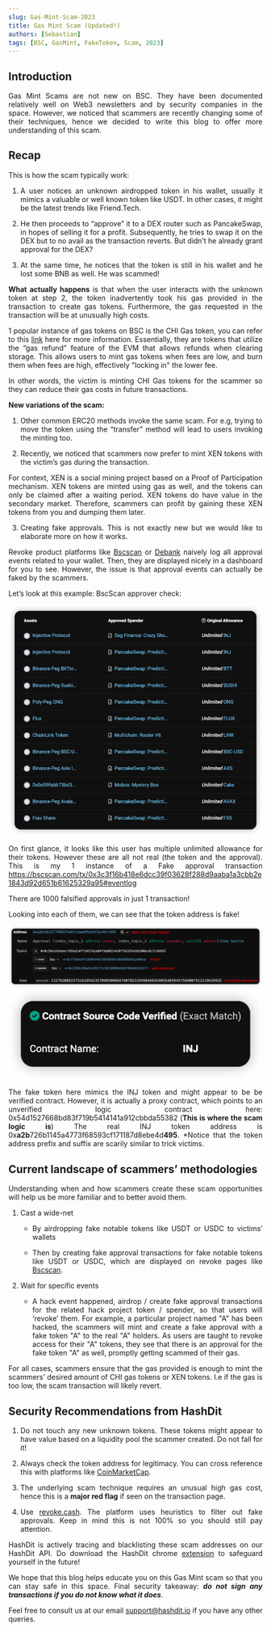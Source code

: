 ```yaml
---
slug: Gas-Mint-Scam-2023
title: Gas Mint Scam (Updated!)
authors: [Sebastian]
tags: [BSC, GasMint, FakeToken, Scam, 2023]
---
```

<div align="justify">

## Introduction
Gas Mint Scams are not new on BSC. They have been documented relatively well on Web3 newsletters and by security companies in the space.
However, we noticed that scammers are recently changing some of their techniques, hence we decided to write this blog to offer more understanding of this scam.

## Recap
This is how the scam typically work:
1. A user notices an unknown airdropped token in his wallet, usually it mimics a valuable or well known token like USDT. In other cases, it might be the latest trends like Friend.Tech.
 
2. He then proceeds to “approve” it to a DEX router such as PancakeSwap, in hopes of selling it for a profit. Subsequently, he tries to swap it on the DEX but to no avail as the transaction reverts. But didn’t he already grant approval for the DEX?
 
3. At the same time, he notices that the token is still in his wallet and he lost some BNB as well. He was scammed!

**What actually happens** is that when the user interacts with the unknown token at step 2, the token inadvertently took his gas provided in the transaction to create gas tokens. Furthermore, the gas requested in the transaction will be at unusually high costs.

1 popular instance of gas tokens on BSC is the CHI Gas token, you can refer to this [link](https://blog.1inch.io/everything-you-wanted-to-know-about-chi-gastoken/) here for more information. Essentially, they are tokens that utilize the “gas refund” feature of the EVM that allows refunds when clearing storage. This allows users to mint gas tokens when fees are low, and burn them when fees are high, effectively "locking in" the lower fee.

In other words, the victim is minting CHI Gas tokens for the scammer so they can reduce their gas costs in future transactions.

**New variations of the scam:**
1. Other common ERC20 methods invoke the same scam. For e.g, trying to move the token using the “transfer” method will lead to users invoking the minting too.
 
2. Recently, we noticed that scammers now prefer to mint XEN tokens with the victim’s gas during the transaction.

For context, XEN is a social mining project based on a Proof of Participation mechanism. XEN tokens are minted using gas as well, and the tokens can only be claimed after a waiting period. XEN tokens do have value in the secondary market. Therefore, scammers can profit by gaining these XEN tokens from you and dumping them later.
 
3. Creating fake approvals. This is not exactly new but we would like to elaborate more on how it works. 
  
Revoke product platforms like [Bscscan](https://bscscan.com/tokenapprovalchecker) or [Debank](https://debank.com/) naively log all approval events related to your wallet. Then, they are displayed nicely in a dashboard for you to see.
However, the issue is that approval events can actually be faked by the scammers.
 
Let’s look at this example:
BscScan approver check:

![IMG-1](./images/1.png)

On first glance,
it looks like this user has multiple unlimited allowance for their tokens. However these are all not real (the token and the approval).
This is my 1 instance of a Fake approval transaction
https://bscscan.com/tx/0x3c3f16b418e6dcc39f03628f288d9aaba1a3cbb2e1843d92d651b61625329a95#eventlog 

There are 1000 falsified approvals in just 1 transaction!

Looking into each of them, we can see that the token address is fake!

![IMG-2](./images/2.png)
![IMG-3](./images/3.png)
  
 
The fake token here mimics the INJ token and might appear to be be verified contract. However, it is actually a proxy contract, which points to an unverified logic contract here: 0x54d1527668bd83f719b5414141a912cbbda55382 (**This is where the scam logic is**)
The real INJ token address is 0x**a2b**726b1145a4773f68593cf171187d8ebe4d**495**. *Notice that the token address prefix and suffix are scarily similar to trick victims.

## Current landscape of scammers’ methodologies
Understanding when and how scammers create these scam opportunities will help us be more familiar and to better avoid them.
1. Cast a wide-net

    - By airdropping fake notable tokens like USDT or USDC to victims’ wallets
 
    - Then by creating fake approval transactions for fake notable tokens like USDT or USDC, which are displayed on revoke pages like [Bscscan](https://bscscan.com/tokenapprovalchecker).
 
2. Wait for specific events
    
    - A hack event happened, airdrop / create fake approval transactions for the related hack project token / spender, so that users will ‘revoke’ them. For example, a particular project named "A" has been hacked, the scammers will mint and create a fake approval with a fake token "A" to the real "A" holders. As users are taught to revoke access for their "A" tokens, they see that there is an approval for the fake token "A" as well, promptly getting scammed of their gas.

For all cases, scammers ensure that the gas provided is enough to mint the scammers’ desired amount of CHI gas tokens or XEN tokens. I.e if the gas is too low, the scam transaction will likely revert.

## Security Recommendations from HashDit

1. Do not touch any new unknown tokens. These tokens might appear to have value based on a liquidity pool the scammer created. Do not fall for it!
 
2. Always check the token address for legitimacy. You can cross reference this with platforms like [CoinMarketCap](https://coinmarketcap.com/).
 
3. The underlying scam technique requires an unusual high gas cost, hence this is a **major red flag** if seen on the transaction page.
 
4. Use [revoke.cash](https://revoke.cash/). The platform uses heuristics to filter out fake approvals. Keep in mind this is not 100% so you should still pay attention.
  
HashDit is actively tracing and blacklisting these scam addresses on our HashDit API. Do download the HashDit chrome [extension](https://tinyurl.com/mnsv3f7y) to safeguard yourself in the future!

We hope that this blog helps educate you on this Gas Mint scam so that you can stay safe in this space.
Final security takeaway: ***do not sign any transactions if you do not know what it does***.

Feel free to consult us at our email support@hashdit.io if you have any other queries.
 

